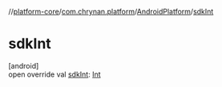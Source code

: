 //[platform-core](../../../index.md)/[com.chrynan.platform](../index.md)/[AndroidPlatform](index.md)/[sdkInt](sdk-int.md)

# sdkInt

[android]\
open override val [sdkInt](sdk-int.md): [Int](https://kotlinlang.org/api/latest/jvm/stdlib/kotlin/-int/index.html)
